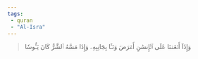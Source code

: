 ```yaml
---
tags: 
 - quran 
 - "Al-Isra"
---
```


> وَإِذَآ أَنۡعَمۡنَا عَلَى ٱلۡإِنسَٰنِ أَعۡرَضَ وَنَـَٔا بِجَانِبِهِۦ وَإِذَا مَسَّهُ ٱلشَّرُّ كَانَ يَـُٔوسٗا
